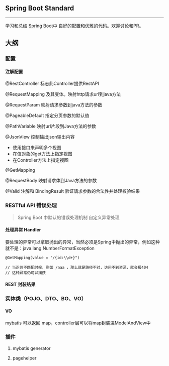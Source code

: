 ﻿## Spring Boot Standard
---
学习和总结 Spring Boot中 良好的配置和优雅的代码。欢迎讨论和PR。


## 大纲
### 配置
#### 注解配置
@RestController 标志此Controller提供RestAPI

@RequestMapping 及其变体。映射http请求url到java方法

@RequestParam 映射请求参数到java方法的参数

@PageableDefault 指定分页参数的默认值

@PathVariable 映射url片段到Java方法的参数

@JsonView 控制输出json输出内容
- 使用接口来声明多个视图
- 在值对象的get方法上指定视图
- 在Controller方法上指定视图

@GetMapping

@RequestBody 映射请求体到Java方法的参数

@Valid 注解和 BindingResult 验证请求参数的合法性并处理校验结果



### RESTful API 错误处理
> Spring Boot 中默认的错误处理机制
> 自定义异常处理

#### 处理异常 Handler
要处理的异常可以拿取抛出的异常，当然必须是Spring中抛出的异常，例如这种就不是：java.lang.NumberFormatException
```
@GetMapping(value = "/{id:\\d+}")

// 当正则不匹配时候，例如 /aaa ，那么就是路径不对，访问不到资源，就会报404
// 这种异常仍可以捕获
```


#### REST 封装结果

### 实体类（POJO、DTO、BO、VO）

#### VO
mybatis 可以返回 map，controller层可以将map封装进ModelAndView中


### 插件
1. mybatis generator

2. pagehelper

